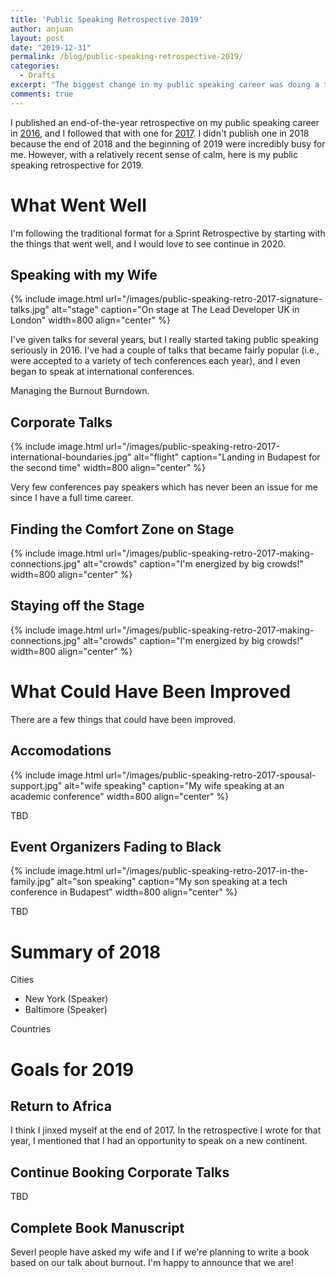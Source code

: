 ```yaml
---
title: 'Public Speaking Retrospective 2019'
author: anjuan
layout: post
date: "2019-12-31"
permalink: /blog/public-speaking-retrospective-2019/
categories:
  - Drafts
excerpt: "The biggest change in my public speaking career was doing a talk with my wife on burnout. Here are a few thoughts about the talks we gave in 2019."
comments: true
---
```


I published an end-of-the-year retrospective on my public speaking career in [2016](http://anjuansimmons.com/blog/public-speaking-retrospective-2016/), and I followed that with one for [2017](https://anjuansimmons.com/blog/public-speaking-retrospective-2017/). I didn't publish one in 2018 because the end of 2018 and the beginning of 2019 were incredibly busy for me. However, with a relatively recent sense of calm, here is my public speaking retrospective for 2019.

# What Went Well

I'm following the traditional format for a Sprint Retrospective by starting with the things that went well, and I would love to see continue in 2020.

## Speaking with my Wife

{% include image.html url="/images/public-speaking-retro-2017-signature-talks.jpg" alt="stage" caption="On stage at The Lead Developer UK in London" width=800 align="center" %}

I've given talks for several years, but I really started taking public speaking seriously in 2016. I've had a couple of talks that became fairly popular (i.e., were accepted to a variety of tech conferences each year), and I even began to speak at international conferences.

Managing the Burnout Burndown.


## Corporate Talks

{% include image.html url="/images/public-speaking-retro-2017-international-boundaries.jpg" alt="flight" caption="Landing in Budapest for the second time" width=800 align="center" %}

Very few conferences pay speakers which has never been an issue for me since I have a full time career.



## Finding the Comfort Zone on Stage

{% include image.html url="/images/public-speaking-retro-2017-making-connections.jpg" alt="crowds" caption="I'm energized by big crowds!" width=800 align="center" %}

## Staying off the Stage

{% include image.html url="/images/public-speaking-retro-2017-making-connections.jpg" alt="crowds" caption="I'm energized by big crowds!" width=800 align="center" %}

# What Could Have Been Improved

There are a few things that could have been improved.

## Accomodations

{% include image.html url="/images/public-speaking-retro-2017-spousal-support.jpg" alt="wife speaking" caption="My wife speaking at an academic conference" width=800 align="center" %}

TBD


## Event Organizers Fading to Black

{% include image.html url="/images/public-speaking-retro-2017-in-the-family.jpg" alt="son speaking" caption="My son speaking at a tech conference in Budapest" width=800 align="center" %}

TBD



# Summary of 2018

Cities
* New York (Speaker)
* Baltimore (Speaker)

Countries


# Goals for 2019

## Return to Africa

I think I jinxed myself at the end of 2017. In the retrospective I wrote for that year, I mentioned that I had an opportunity to speak on a new continent.

## Continue Booking Corporate Talks

TBD

## Complete Book Manuscript

Severl people have asked my wife and I if we're planning to write a book based on our talk about burnout. I'm happy to announce that we are!
